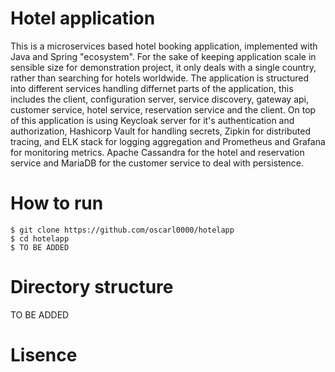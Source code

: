 # Hotel application

This is a microservices based hotel booking application, implemented with Java and Spring "ecosystem". For the sake of keeping application scale in sensible size for demonstration project, it only deals with a single country, rather than searching for hotels worldwide. The application is structured into different services handling differnet parts of the application, this includes the client, configuration server, service discovery, gateway api, customer service, hotel service, reservation service and the client. On top of this application is using Keycloak server for it's authentication and authorization, Hashicorp Vault for handling secrets, Zipkin for distributed tracing, and ELK stack for logging aggregation and Prometheus and Grafana for monitoring metrics. Apache Cassandra for the hotel and reservation service and MariaDB for the customer service to deal with persistence.

# How to run

```console
$ git clone https://github.com/oscarl0000/hotelapp
$ cd hotelapp
$ TO BE ADDED
```

# Directory structure

TO BE ADDED

# Lisence
